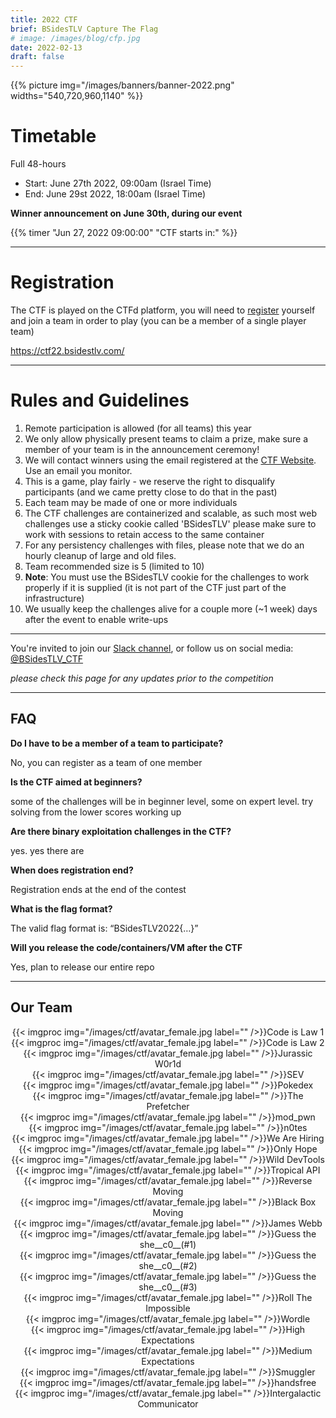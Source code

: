 ```yaml
---
title: 2022 CTF
brief: BSidesTLV Capture The Flag
# image: /images/blog/cfp.jpg
date: 2022-02-13
draft: false
---
```


<div class="row">
    <div class="col-xs-12 col-md-7">{{% picture img="/images/banners/banner-2022.png" widths="540,720,960,1140" %}}</div>
</div>

#  Timetable

Full 48-hours

* Start: June 27th 2022, 09:00am (Israel Time)
* End:   June 29st 2022, 18:00am (Israel Time)

**Winner announcement on June 30th, during our event**

{{% timer "Jun 27, 2022 09:00:00" "CTF starts in:" %}}

---

# Registration

The CTF is played on the CTFd platform, you will need to [register](https://ctf22.bsidestlv.com) yourself and join a team in order to play (you can be a member of a single player team)

https://ctf22.bsidestlv.com/

---
# Rules and Guidelines

1. Remote participation is allowed (for all teams) this year
1. We only allow physically present teams to claim a prize, make sure a member of your team is in the announcement ceremony!
1. We will contact winners using the email registered at the [CTF Website](https://ctf22.bsidestlv.com). Use an email you monitor.
1. This is a game, play fairly - we reserve the right to disqualify participants (and we came pretty close to do that in the past)
1. Each team may be made of one or more individuals
1. The CTF challenges are containerized and scalable, as such most web challenges use a sticky cookie called 'BSidesTLV' please make sure to work with sessions to retain access to the same container
1. For any persistency challenges with files, please note that we do an hourly cleanup of large and old files.
1. Team recommended size is 5 (limited to 10)
1. **Note**: You must use the BSidesTLV cookie for the challenges to work properly if it is supplied (it is not part of the CTF just part of the infrastructure)
1. We usually keep the challenges alive for a couple more (~1 week) days after the event to enable write-ups

---

You're invited to join our [Slack channel](https://slack.bsidestlv.com), or follow us on social media: [@BSidesTLV_CTF](https://twitter.com/BSidesTLV_CTF)

*please check this page for any updates prior to the competition*

---

## FAQ

**Do I have to be a member of a team to participate?**

No, you can register as a team of one member

**Is the CTF aimed at beginners?**

some of the challenges will be in beginner level, some on expert level. try solving from the lower scores working up 

**Are there binary exploitation challenges in the CTF?**

yes. yes there are

**When does registration end?**

Registration ends at the end of the contest

**What is the flag format?**

The valid flag format is: “BSidesTLV2022{…}”

**Will you release the code/containers/VM after the CTF**

Yes, plan to release our entire repo

---

## Our Team

<div class="row around-xs avatars shuffle" style="text-align:center">
    <!-- <div>{{< imgproc img="/images/ctf/TomerZait.png" label="Tomer Zait" />}}Inspector Gadget<br/>Intellimage<br/>Under Construction<br/>Flag On The Wall<br/>SQLiteManager</div>
    <div>{{< imgproc img="/images/ctf/NimrodLevy.png" label="Nimrod Levy" />}}Under Construction<br/>The Rabbit Hole<br/>News<br/>Notes</div>
    <div>{{< imgproc img="/images/ctf/RS.png" label="Roei Sherman" />}}Labyrinth</div>
    <div>{{< imgproc img="/images/ctf/VeraMens.png" label="Vera Mens" />}}Toilet</div>
    <div>{{< imgproc img="/images/ctf/avatar_male.png" label="Aviv Yahav" />}}Rainy Redis<br/>Speed Trivia</div>
    <div>{{< imgproc img="/images/ctf/guybm.png" label="Guy Barnhart-Magen" />}}Damn Randomware!</div>
    <div>{{< imgproc img="/images/ctf/avatar_male.png" label="Guy Beck" />}}Toilet<br/>Labyrinth<br/>Intellimage</div>
    <div>{{< imgproc img="/images/ctf/omer_cohen.png" label="Omer Cohen" />}}</div>
    <div>{{< imgproc img="/images/ctf/michael_maltsev.png" label="Michael Maltsev" />}}Good Old Days<br/>In Plain Sight<br/>Flag On The Wall</div>
    <div>{{< imgproc img="/images/ctf/arthur.png" label="Artur Avetisyan" />}}Are You Kidding Me?<br/>In Plain Sight</div>
    <div>{{< imgproc img="/images/ctf/avatar_male.png" label="Sharon Brizinov" />}}Cheater's Gambit</div>
	<div>{{< imgproc img="/images/ctf/LavieBB.png" label="Lavie BB" />}}Wh3reIsTheD0oR</div>     -->
    <div>{{< imgproc img="/images/ctf/avatar_female.jpg label="" />}}Code is Law 1</div>
    <div>{{< imgproc img="/images/ctf/avatar_female.jpg label="" />}}Code is Law 2</div>
    <div>{{< imgproc img="/images/ctf/avatar_female.jpg label="" />}}Jurassic W0r1d</div>
    <div>{{< imgproc img="/images/ctf/avatar_female.jpg label="" />}}SEV</div>
    <div>{{< imgproc img="/images/ctf/avatar_female.jpg label="" />}}Pokedex</div>
    <div>{{< imgproc img="/images/ctf/avatar_female.jpg label="" />}}The Prefetcher</div>
    <div>{{< imgproc img="/images/ctf/avatar_female.jpg label="" />}}mod_pwn</div>
    <div>{{< imgproc img="/images/ctf/avatar_female.jpg label="" />}}n0tes</div>
    <div>{{< imgproc img="/images/ctf/avatar_female.jpg label="" />}}We Are Hiring</div>
    <div>{{< imgproc img="/images/ctf/avatar_female.jpg label="" />}}Only Hope</div>
    <div>{{< imgproc img="/images/ctf/avatar_female.jpg label="" />}}Wild DevTools</div>
    <div>{{< imgproc img="/images/ctf/avatar_female.jpg label="" />}}Tropical API</div>
    <div>{{< imgproc img="/images/ctf/avatar_female.jpg label="" />}}Reverse Moving</div>
    <div>{{< imgproc img="/images/ctf/avatar_female.jpg label="" />}}Black Box Moving</div>
    <div>{{< imgproc img="/images/ctf/avatar_female.jpg label="" />}}James Webb</div>
    <div>{{< imgproc img="/images/ctf/avatar_female.jpg label="" />}}Guess the she__c0__(#1)</div>
    <div>{{< imgproc img="/images/ctf/avatar_female.jpg label="" />}}Guess the she__c0__(#2)</div>
    <div>{{< imgproc img="/images/ctf/avatar_female.jpg label="" />}}Guess the she__c0__(#3)</div>
    <div>{{< imgproc img="/images/ctf/avatar_female.jpg label="" />}}Roll The Impossible</div>
    <div>{{< imgproc img="/images/ctf/avatar_female.jpg label="" />}}Wordle</div>
    <div>{{< imgproc img="/images/ctf/avatar_female.jpg label="" />}}High Expectations</div>
    <div>{{< imgproc img="/images/ctf/avatar_female.jpg label="" />}}Medium Expectations</div>
    <div>{{< imgproc img="/images/ctf/avatar_female.jpg label="" />}}Smuggler</div>
    <div>{{< imgproc img="/images/ctf/avatar_female.jpg label="" />}}handsfree</div>
    <div>{{< imgproc img="/images/ctf/avatar_female.jpg label="" />}}Intergalactic Communicator</div>
</div>

<!-- ## Resources and WriteUps -->
